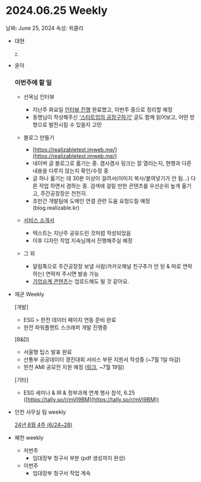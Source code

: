 # 2024.06.25 Weekly

날짜: June 25, 2024
속성: 위클리

- 대현
    
    [‣ ](https://www.notion.so/ade8ee7c39764708bf1c0a2b48985172?pvs=21) 
    
- 윤아
    
    ### 이번주에 할 일
    
    - 선옥님 인터뷰
        - 지난주 화요일 [인터뷰 진행](https://www.notion.so/d75ada19b83e4197b78f99ef54dc5616?pvs=21) 완료했고, 이번주 중으로 정리할 예정
        - 동명님이 작성해주신 [‘스타트업의 공장구하기’](https://www.notion.so/70750a4efcec4540911247e1cd9117d5?pvs=21) 글도 함께 읽어보고, 어떤 방향으로 발전시킬 수 있을지 고민
    - 블로그 만들기
        - [https://realizabletest.imweb.me/](https://realizabletest.imweb.me/)
        - 네이버 글 블로그로 옮기는 중. 겸사겸사 링크는 잘 열리는지, 현행과 다른 내용을 다루지 않는지 확인/수정 중
        - 글 하나 옮기는 데 30분 이상이 걸려서(이미지 복사/붙여넣기가 안 됨…) 다른 작업 하면서 겸하는 중. 검색에 걸릴 만한 콘텐츠를 우선순위 높게 옮기고, 주간공장장은 천천히.
        - 조만간 개발팀에 도메인 연결 관련 도움 요청드릴 예정(blog.realizable.kr)
    - [서비스 소개서](https://www.notion.so/24-6-20-a8f3dd8684824208881833c49bf4d960?pvs=21)
        - 텍스트는 지난주 공유드린 것처럼 작성되었음
        - 이후 디자인 작업 지숙님께서 진행해주실 예정
    
    - 그 외
        - 알림톡으로 주간공장장 보낼 사람(카카오채널 친구추가 안 된 & 따로 연락하는) 연락처 주시면 발송 가능
        - [가업승계 콘텐츠](https://www.notion.so/d0bb379424b94df29607853365f99286?pvs=21)는 업로드해도 될 것 같아요.
- 재균 Weekly
    
    [개발]
    
    - ESG > 한전 데이터 페이지 연동 준비 완료
    - 한전 파워플랜트 스크래퍼 개발 진행중
    
    [R&D]
    
    - 서울형 팁스 발표 완료
    - 산통부 공공데이터 경진대회 서비스 부문 지원서 작성중 (~7월 1일 마감)
    - 한전 AMI 공모전 지원 예정 ([링크](https://home.kepco.co.kr/kepco/CW/ntcob/ntcobView.do?pageIndex=1&boardSeq=21067044&boardCd=BRD_000605&menuCd=&parnScrpSeq=0&tempRnum=1&categoryCdGroup=&searchCondition=total&searchKeyword=), ~7월 19일)
    
    [기타]
    
    - ESG 세미나 & IR & 정부과제 연계 행사 참석, 6.25 ([https://tally.so/r/mVl9BM](https://tally.so/r/mVl9BM))
    
- 인천 사무실 팀 weekly
    
    [24년 6월 4주 (6/24~28)](https://www.notion.so/24-6-4-6-24-28-d2d006e0be7f402fbdfa96f067ec0f9f?pvs=21) 
    
- 혜천 weekly
    - 저번주
        - 임대장부 청구서 부분 (pdf 생성까지 완성)
    - 이번주
        - 임대장부 청구서 작업 계속